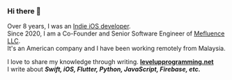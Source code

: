 ### Hi there 👋
Over 8 years, I was an [Indie iOS developer](https://ithinkdiff.net/).<br />Since 2020, I am a Co-Founder and Senior Software Engineer of [Mefluence LLC](https://www.mefluence.com/).<br />It's an American company and I have been working remotely from Malaysia.

I love to share my knowledge through writing. **[levelupprogramming.net](https://levelupprogramming.net)**<br />
I write about ***Swift, iOS, Flutter, Python, JavaScript, Firebase, etc.***

